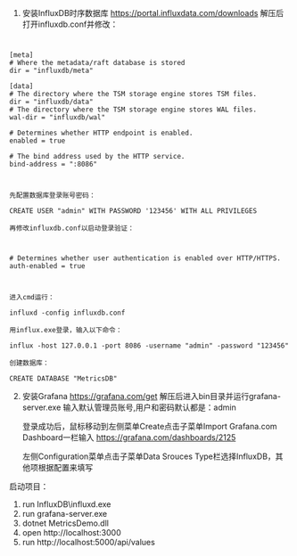1.  安装InfluxDB时序数据库 https://portal.influxdata.com/downloads
    解压后打开influxdb.conf并修改：
#
    [meta]
    # Where the metadata/raft database is stored
    dir = "influxdb/meta"

    [data]
    # The directory where the TSM storage engine stores TSM files.
    dir = "influxdb/data"
    # The directory where the TSM storage engine stores WAL files.
    wal-dir = "influxdb/wal"

    # Determines whether HTTP endpoint is enabled.
    enabled = true

    # The bind address used by the HTTP service.
    bind-address = ":8086"
#
    先配置数据库登录账号密码：

    CREATE USER "admin" WITH PASSWORD '123456' WITH ALL PRIVILEGES

    再修改influxdb.conf以启动登录验证：
#
    # Determines whether user authentication is enabled over HTTP/HTTPS.
    auth-enabled = true
#
    进入cmd运行：

    influxd -config influxdb.conf

    用influx.exe登录，输入以下命令：
    
    influx -host 127.0.0.1 -port 8086 -username "admin" -password "123456"

    创建数据库：

    CREATE DATABASE "MetricsDB"

2.  安装Grafana https://grafana.com/get
    解压后进入bin目录并运行grafana-server.exe
    输入默认管理员账号,用户和密码默认都是：admin

    登录成功后，鼠标移动到左侧菜单Create点击子菜单Import
    Grafana.com Dashboard一栏输入 https://grafana.com/dashboards/2125

    左侧Configuration菜单点击子菜单Data Srouces
    Type栏选择InfluxDB，其他项根据配置来填写

启动项目：
1.  run InfluxDB\influxd.exe
2.  run grafana-server.exe
3.  dotnet MetricsDemo.dll
4.  open http://localhost:3000
5.  run http://localhost:5000/api/values